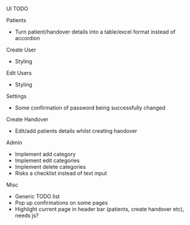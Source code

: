 UI TODO

Patients
- Turn patient/handover details into a table/excel format instead of accordion

Create User
- Styling

Edit Users
- Styling

Settings
- Some confirmation of password being successfully changed

Create Handover
- Edit/add patients details whilst creating handover

Admin
- Implement add category
- Implement edit categories
- Implement delete categories
- Risks a checklist instead of text input

Misc
- Generic TODO list
- Pop up confirmations on some pages
- Highlight current page in header bar (patients, create handover etc), needs js?
